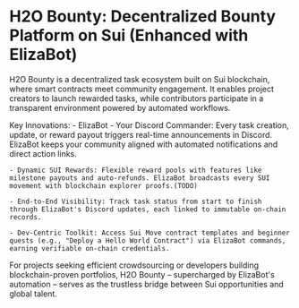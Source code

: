 # H2O Bounty: Decentralized Bounty Platform on Sui (Enhanced with ElizaBot)
H2O Bounty is a decentralized task ecosystem built on Sui blockchain, where smart contracts meet community engagement. It enables project creators to launch rewarded tasks, while contributors participate in a transparent environment powered by automated workflows.

Key Innovations:
    - ElizaBot - Your Discord Commander: Every task creation, update, or reward payout triggers real-time announcements in Discord. ElizaBot keeps your community aligned with automated notifications and direct action links.

    - Dynamic SUI Rewards: Flexible reward pools with features like milestone payouts and auto-refunds. ElizaBot broadcasts every SUI movement with blockchain explorer proofs.(TODO)

    - End-to-End Visibility: Track task status from start to finish through ElizaBot's Discord updates, each linked to immutable on-chain records.

    - Dev-Centric Toolkit: Access Sui Move contract templates and beginner quests (e.g., "Deploy a Hello World Contract") via ElizaBot commands, earning verifiable on-chain credentials.

For projects seeking efficient crowdsourcing or developers building blockchain-proven portfolios, H2O Bounty – supercharged by ElizaBot's automation – serves as the trustless bridge between Sui opportunities and global talent.
